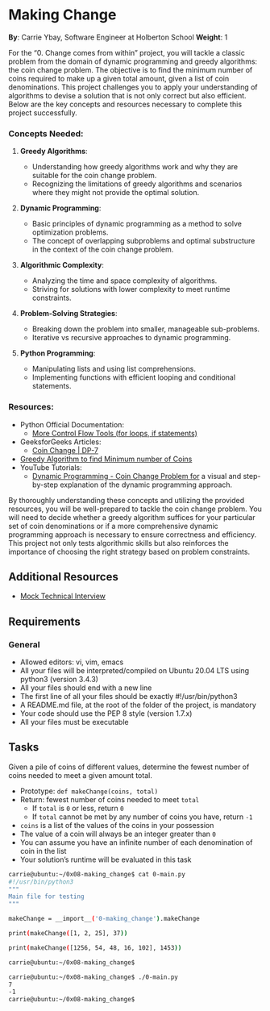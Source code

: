 # Making Change

**By**: Carrie Ybay, Software Engineer at Holberton School
**Weight**: 1

For the “0. Change comes from within” project, you will tackle a classic problem from the domain of dynamic programming and greedy algorithms: the coin change problem. The objective is to find the minimum number of coins required to make up a given total amount, given a list of coin denominations. This project challenges you to apply your understanding of algorithms to devise a solution that is not only correct but also efficient. Below are the key concepts and resources necessary to complete this project successfully.

### Concepts Needed:

1. **Greedy Algorithms**:
   - Understanding how greedy algorithms work and why they are suitable for the coin change problem.
   - Recognizing the limitations of greedy algorithms and scenarios where they might not provide the optimal solution.

2. **Dynamic Programming**:
   - Basic principles of dynamic programming as a method to solve optimization problems.
   - The concept of overlapping subproblems and optimal substructure in the context of the coin change problem.  
    
3. **Algorithmic Complexity**:
   - Analyzing the time and space complexity of algorithms.
   - Striving for solutions with lower complexity to meet runtime constraints.

4. **Problem-Solving Strategies**:
   - Breaking down the problem into smaller, manageable sub-problems.
   - Iterative vs recursive approaches to dynamic programming.

5. **Python Programming**:
   - Manipulating lists and using list comprehensions.
   - Implementing functions with efficient looping and conditional statements.

### Resources:
- Python Official Documentation:
  - [More Control Flow Tools (for loops, if statements)](https://intranet.alxswe.com/rltoken/oVyaCk8erLwLPj96P-qlCw)
- GeeksforGeeks Articles:
  - [Coin Change | DP-7](https://intranet.alxswe.com/rltoken/iQPaO5JhI-BtuZdm6HIVCQ)
 - [Greedy Algorithm to find Minimum number of Coins](https://intranet.alxswe.com/rltoken/FsBN0oeRp0FpyU8sMd4UiA)
- YouTube Tutorials:
  - [Dynamic Programming - Coin Change Problem for](https://intranet.alxswe.com/rltoken/qFEdwwtAVyJr9NLHDZDsUQ) a visual and step-by-step explanation of the dynamic programming approach.

By thoroughly understanding these concepts and utilizing the provided resources, you will be well-prepared to tackle the coin change problem. You will need to decide whether a greedy algorithm suffices for your particular set of coin denominations or if a more comprehensive dynamic programming approach is necessary to ensure correctness and efficiency. This project not only tests algorithmic skills but also reinforces the importance of choosing the right strategy based on problem constraints.

## Additional Resources
   - [Mock Technical Interview](https://intranet.alxswe.com/rltoken/ktLaKIVRkq_-byFO-_-aGg)
## Requirements
### General
- Allowed editors: vi, vim, emacs
- All your files will be interpreted/compiled on Ubuntu 20.04 LTS using python3 (version 3.4.3)
- All your files should end with a new line
- The first line of all your files should be exactly #!/usr/bin/python3
- A README.md file, at the root of the folder of the project, is mandatory
- Your code should use the PEP 8 style (version 1.7.x)
- All your files must be executable

## Tasks
Given a pile of coins of different values, determine the fewest number of coins needed to meet a given amount total.

- Prototype: ```def makeChange(coins, total)```
- Return: fewest number of coins needed to meet ```total```
  - If ```total``` is ```0``` or less, return ```0```
  - If ```total``` cannot be met by any number of coins you have, return ```-1```
- ```coins``` is a list of the values of the coins in your possession
- The value of a coin will always be an integer greater than ```0```
- You can assume you have an infinite number of each denomination of coin in the list
- Your solution’s runtime will be evaluated in this task

```bash
carrie@ubuntu:~/0x08-making_change$ cat 0-main.py
#!/usr/bin/python3
"""
Main file for testing
"""

makeChange = __import__('0-making_change').makeChange

print(makeChange([1, 2, 25], 37))

print(makeChange([1256, 54, 48, 16, 102], 1453))

carrie@ubuntu:~/0x08-making_change$
```
```bash
carrie@ubuntu:~/0x08-making_change$ ./0-main.py
7
-1
carrie@ubuntu:~/0x08-making_change$
```
